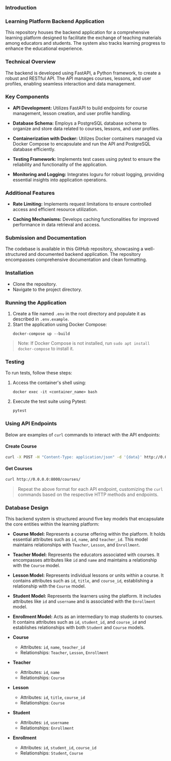 ### Introduction

### Learning Platform Backend Application

This repository houses the backend application for a comprehensive learning platform designed to facilitate the exchange of teaching materials among educators and students. The system also tracks learning progress to enhance the educational experience.

### Technical Overview

The backend is developed using FastAPI, a Python framework, to create a robust and RESTful API. The API manages courses, lessons, and user profiles, enabling seamless interaction and data management.

### Key Components

- **API Development:** Utilizes FastAPI to build endpoints for course management, lesson creation, and user profile handling.
  
- **Database Schema:** Employs a PostgreSQL database schema to organize and store data related to courses, lessons, and user profiles.

- **Containerization with Docker:** Utilizes Docker containers managed via Docker Compose to encapsulate and run the API and PostgreSQL database efficiently.

- **Testing Framework:** Implements test cases using pytest to ensure the reliability and functionality of the application.

- **Monitoring and Logging:** Integrates loguru for robust logging, providing essential insights into application operations.

### Additional Features

- **Rate Limiting:** Implements request limitations to ensure controlled access and efficient resource utilization.

- **Caching Mechanisms:** Develops caching functionalities for improved performance in data retrieval and access.

### Submission and Documentation

The codebase is available in this GitHub repository, showcasing a well-structured and documented backend application. The repository encompasses comprehensive documentation and clean formatting.

### Installation
- Clone the repository.
- Navigate to the project directory.

### Running the Application
1. Create a file named `.env` in the root directory and populate it as described in `.env.example`.
2. Start the application using Docker Compose:
   ```
   docker-compose up --build
   ```

> Note: If Docker Compose is not installed, run `sudo apt install docker-compose` to install it.

### Testing
To run tests, follow these steps:

1. Access the container's shell using:
   ```
   docker exec -it <container_name> bash
   ```
2. Execute the test suite using Pytest:
   ```
   pytest
   ```

### Using API Endpoints
Below are examples of `curl` commands to interact with the API endpoints:

#### Create Course
```bash
curl -X POST -H "Content-Type: application/json" -d '{data}' http://0.0.0.0:8000/courses/
```

#### Get Courses
```bash
curl http://0.0.0.0:8000/courses/
```

> Repeat the above format for each API endpoint, customizing the `curl` commands based on the respective HTTP methods and endpoints.

### Database Design
This backend system is structured around five key models that encapsulate the core entities within the learning platform:

- **Course Model:** Represents a course offering within the platform. It holds essential attributes such as `id`, `name`, and `teacher_id`. This model maintains relationships with `Teacher`, `Lesson`, and `Enrollment`.

- **Teacher Model:** Represents the educators associated with courses. It encompasses attributes like `id` and `name` and maintains a relationship with the `Course` model.

- **Lesson Model:** Represents individual lessons or units within a course. It contains attributes such as `id`, `title`, and `course_id`, establishing a relationship with the `Course` model.

- **Student Model:** Represents the learners using the platform. It includes attributes like `id` and `username` and is associated with the `Enrollment` model.

- **Enrollment Model:** Acts as an intermediary to map students to courses. It contains attributes such as `id`, `student_id`, and `course_id` and establishes relationships with both `Student` and `Course` models.

- **Course**
  - Attributes: `id`, `name`, `teacher_id`
  - Relationships: `Teacher`, `Lesson`, `Enrollment`

- **Teacher**
  - Attributes: `id`, `name`
  - Relationships: `Course`

- **Lesson**
  - Attributes: `id`, `title`, `course_id`
  - Relationships: `Course`

- **Student**
  - Attributes: `id`, `username`
  - Relationships: `Enrollment`

- **Enrollment**
  - Attributes: `id`, `student_id`, `course_id`
  - Relationships: `Student`, `Course`
